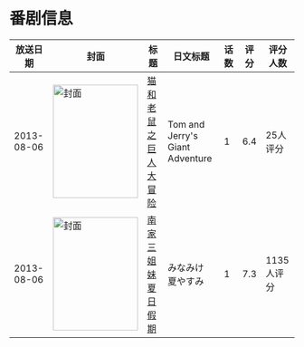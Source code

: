 # 番剧信息

|放送日期|封面|标题|日文标题|话数|评分|评分人数|
|---|---|---|---|---|---|---|
|2013-08-06|<img src="https://lain.bgm.tv/pic/cover/c/91/a6/139951_zY5P5.jpg" alt="封面" style="width:150px;height:200px;object-fit:cover;">|[猫和老鼠之巨人大冒险](https://bangumi.tv/subject/139951)|Tom and Jerry's Giant Adventure|1|6.4|25人评分|
|2013-08-06|<img src="https://lain.bgm.tv/pic/cover/c/e6/29/80205_mnDnm.jpg" alt="封面" style="width:150px;height:200px;object-fit:cover;">|[南家三姐妹 夏日假期](https://bangumi.tv/subject/80205)|みなみけ 夏やすみ|1|7.3|1135人评分|

